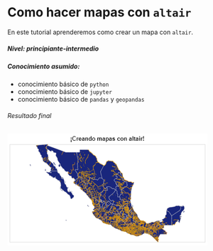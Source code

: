 # Como hacer mapas con `altair`

En este tutorial aprenderemos como crear un mapa con `altair`.

##### Nivel: principiante-intermedio
##### Conocimiento asumido: 
* conocimiento básico de `python`
* conocimiento básico de `jupyter`
* conocimiento básico de `pandas` y `geopandas`


###### Resultado final
![mapa-geopandas-con-altair](tutorial/figuras/finales/creando_mapas_con_geopandas_y_altair.png)
